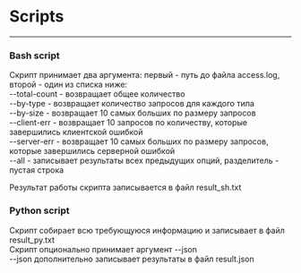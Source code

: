 # Scripts
***
### **Bash script**
Скрипт принимает два аргумента: первый - путь до файла access.log, второй - один из списка ниже:  
--total-count - возвращает общее количество  
--by-type - возвращает количество запросов для каждого типа  
--by-size - возвращает 10 самых больших по размеру запросов  
--client-err - возвращает 10 запросов по количеству, которые завершились клиентской ошибкой  
--server-err - возвращает 10 самых больших по размеру запросов, которые завершились серверной ошибкой  
--all - записывает результаты всех предыдущих опций, разделитель - пустая строка

Результат работы скрипта записывается в файл result_sh.txt
### **Python script**
Скрипт собирает всю требующуюся информацию и записывает в файл result_py.txt  
Скрипт опционально принимает аргумент --json  
--json дополнительно записывает результаты в файл result.json  
